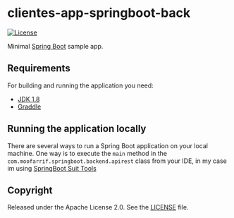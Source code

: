 # clientes-app-springboot-back
[![License](http://img.shields.io/:license-apache-blue.svg)](http://www.apache.org/licenses/LICENSE-2.0.html)

Minimal [Spring Boot](http://projects.spring.io/spring-boot/) sample app.

## Requirements

For building and running the application you need:

- [JDK 1.8](http://www.oracle.com/technetwork/java/javase/downloads/jdk8-downloads-2133151.html)
- [Graddle](https://gradle.org/install/)

## Running the application locally

There are several ways to run a Spring Boot application on your local machine. One way is to execute the `main` method in the `com.moofarrif.springboot.backend.apirest` class from your IDE, in my case im using [SpringBoot Suit Tools](https://spring.io/tools)



## Copyright

Released under the Apache License 2.0. See the [LICENSE](https://github.com/codecentric/springboot-sample-app/blob/master/LICENSE) file.
